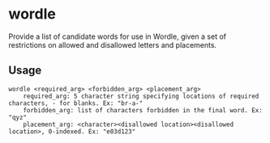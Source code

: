 # wordle
Provide a list of candidate words for use in Wordle, given a set of restrictions on allowed and disallowed letters and placements.

## Usage
```
wordle <required_arg> <forbidden_arg> <placement_arg>
    required_arg: 5 character string specifying locations of required characters, - for blanks. Ex: "br-a-"
    forbidden_arg: list of characters forbidden in the final word. Ex: "qyz"
    placement_arg: <character><disallowed location><disallowed location>, 0-indexed. Ex: "e03d123"
```